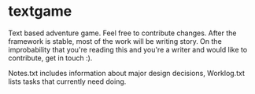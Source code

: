 # textgame
Text based adventure game.
Feel free to contribute changes.
After the framework is stable, most of the work will be writing story. On the improbability that you're
reading this and you're a writer and would like to contribute, get in touch :).

Notes.txt includes information about major design decisions, Worklog.txt lists tasks that currently 
need doing. 